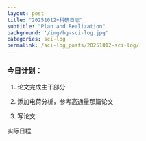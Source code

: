 ```yaml
---
layout: post
title: "20251012+科研日志"
subtitle: "Plan and Realization"
background: '/img/bg-sci-log.jpg'
categories: sci-log
permalink: /sci-log_posts/20251012-sci-log/
---
```


### 今日计划：

1. 论文完成主干部分

2. 添加电荷分析，参考高通量那篇论文

3. 写论文 

实际日程

